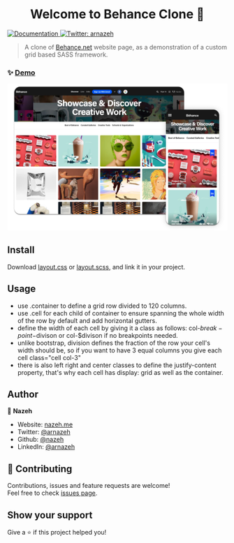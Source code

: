 <h1 align="center">Welcome to Behance Clone 👋</h1>
<p>
  <a href="https://github.com/Nazeh/grid-framework-behance-clone/blob/master/README.md" target="_blank">
    <img alt="Documentation" src="https://img.shields.io/badge/documentation-yes-brightgreen.svg" />
  </a>
  <a href="https://twitter.com/arnazeh" target="_blank">
    <img alt="Twitter: arnazeh" src="https://img.shields.io/twitter/follow/arnazeh.svg?style=social" />
  </a>
</p>

> A clone of [Behance.net](https://www.behance.net/) website page, as a demonstration of a custom grid based SASS framework.

### ✨ [Demo](https://nazeh.github.io/grid-framework-behance-clone/)

<img alt='screenshot' src='docs/screenshot.webp'>

## Install

Download [layout.css](assets/stylesheets/layout.css) or [layout.scss](assets/stylesheets/layout.scss), and link it in your project.

## Usage

* use .container to define a grid row divided to 120 columns.
* use .cell for each child of container to ensure spanning the whole width of the row by default and add horizontal gutters.
* define the width of each cell by giving it a class as follows: col-$break-point-$divison or col-$divison if no breakpoints needed.
* unlike bootstrap, division defines the fraction of the row your cell's width should be, so if you want to have 3 equal columns you give each cell class="cell col-3"
* there is also left right and center classes to define the justify-content property, that's why each cell has display: grid as well as the container.

## Author

👤 **Nazeh**

* Website: [nazeh.me](http://nazeh.me/)
* Twitter: [@arnazeh](https://twitter.com/arnazeh)
* Github: [@nazeh](https://github.com/nazeh)
* LinkedIn: [@arnazeh](https://linkedin.com/in/arnazeh)

## 🤝 Contributing

Contributions, issues and feature requests are welcome!<br />Feel free to check [issues page](https://github.com/Nazeh/grid-framework-behance-clone/issues). 

## Show your support

Give a ⭐️ if this project helped you!
